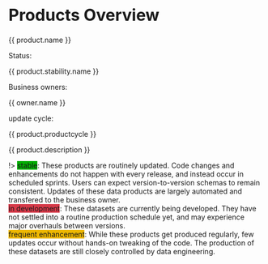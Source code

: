 <h1 style="font-size:2rem" class="text-dark">Products Overview</h1>

<div id="data-products" class="card-deck">
    <div v-for="product in products" 
        :key="product.name"
        class="card mb-3" style="min-width: 16rem;">
        <div class="card-header">
            <a :href="product.link">
                    <span class="product-name">
                        {{ product.name }}
                    </span>
                </a>
            <a :href="product.repo">
                <i class="fab fa-github fa-lg" style="color:#212326; margin: 0 0 2px 0;"></i>
            </a>
        </div>
        <div class="card-body">
            <div>
                <div>
                    <p class='product-labelname'>Status:</p>
                    <span 
                        v-bind:style="{background: product.stability.color}" 
                        class="label"
                    >
                        {{ product.stability.name }}
                    </span>
                </div>
                <div>
                    <p class="product-labelname">Business owners:</p>
                    <span
                        v-for="owner in product.businessowner"
                        v-bind:style="{background: owner.color}"
                        class="label"
                    >
                        {{ owner.name }}
                    </span>
                </div>
                <div>
                    <p class="product-labelname">update cycle:</p>
                    <span class="label">{{  product.productcycle }}</span>
                </div>
            </div>
            <p class="description">
                {{ product.description }}
            </p>
        </div>
    </div>
</div>

!> <span class="label" style="background:#00ae00">stable</span>: These products are routinely updated. Code changes and enhancements do not happen with every release, and instead occur in scheduled sprints. Users can expect version-to-version schemas to remain consistent. Updates of these data products are largely automated and transfered to the business owner.  
<span class="label" style="background:#d73a49">in development</span>: These datasets are currently being developed. They have not settled into a routine production schedule yet, and may experience major overhauls between versions.  
<span class="label" style="background:#edb700">frequent enhancement</span>: While these products get produced regularly, few updates occur without hands-on tweaking of the code. The production of these datasets are still closely controlled by data engineering.  

<script>
    var edm = {name:'DCP EDM', color:'#0366d6'}
    var hed = {name:'DCP HED', color:'#ff006a'}
    var dcas = {name:'DCAS', color:'#c300ff'}
    var stable = {name:'stable', color:'#00ae00'}
    var developing = {name:'in development', color:'#d73a49'}
    var enhancing = {name:'frequent enhancement', color:'#edb700'}
    var dataProducts = new Vue({
        el: '#data-products',
        data: {
            products: [
            {
                name: 'PLUTO',
                description: 'Contains over seventy tax lot, building, and geographic/political/administrative characteristics for NYC lots. \
                MapPLUTO is a combination of these attributes with the DOF Digital Tax Map, and is designed for GIS users.',
                businessowner: [edm],
                productcycle: 'Monthly',
                stability: stable,
                geometry: 'polygon',
                repo: 'https://github.com/NYCPlanning/db-pluto',
                link: '#/_content/pluto'
            },
            {
                name: 'COLP',
                description: 'City Owned and Leased Properties: Contains property-level information about use, owning/leasing agency, location, and tenent agreements. Built from the DCAS Integrated Property Information System',
                businessowner: [edm, dcas],
                productcycle: 'NA',
                stability: developing,
                geometry: 'point',
                repo: 'https://github.com/NYCPlanning/db-colp',
                link: '#/_content/colp'
            },
            {
                name: 'Facilities Database',
                description: 'Location and characteristics and categorization of more than 35,000 public facilities in NYC. This data is a standardized aggregation of other public datasets.',
                businessowner: [edm],
                productcycle: 'Quarterly',
                stability: enhancing,
                geometry: 'point',
                repo: 'https://github.com/NYCPlanning/db-facilities',
                link: '#/_content/facilities'
            },
            {
                name: 'Developments Database',
                description: 'Contains information about new building, demolitions, and alterations of buildings occuring since the 2010 Census. The purpose of this dataset is to capture development and residential growth over time. The primary input for this dataset is DOB jobs and occupancy data.',
                businessowner: [edm, hed],
                productcycle: 'Bianually',
                stability: enhancing,
                geometry: 'point',
                repo: 'https://github.com/NYCPlanning/db-facilities',
                link: '#/_content/facilities'
            }
        ]}
    })
</script>
